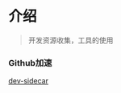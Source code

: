 # 介绍

> 开发资源收集，工具的使用

### Github加速

 [dev-sidecar](https://github.com/docmirror/dev-sidecar/releases) 



